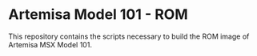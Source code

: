 # Artemisa Model 101 - ROM

This repository contains the scripts necessary to build the ROM image of Artemisa MSX Model 101. 
